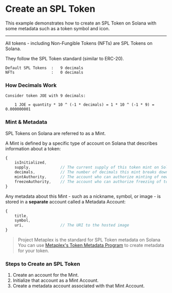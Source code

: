 # Create an SPL Token

This example demonstrates how to create an SPL Token on Solana with some metadata such as a token symbol and icon.

---

All tokens - including Non-Fungible Tokens (NFTs) are SPL Tokens on Solana.

They follow the SPL Token standard (similar to ERC-20).

```text
Default SPL Tokens  :   9 decimals
NFTs                :   0 decimals
```

### How Decimals Work

```text
Consider token JOE with 9 decimals:

    1 JOE = quantity * 10 ^ (-1 * decimals) = 1 * 10 ^ (-1 * 9) = 0.000000001
```

### Mint & Metadata

SPL Tokens on Solana are referred to as a Mint.

A Mint is defined by a specific type of account on Solana that describes information about a token:

```TypeScript
{
    isInitialized,
    supply,             // The current supply of this token mint on Solana
    decimals,           // The number of decimals this mint breaks down to
    mintAuthority,      // The account who can authorize minting of new tokens
    freezeAuthority,    // The account who can authorize freezing of tokens
}
```

Any metadata about this Mint - such as a nickname, symbol, or image - is stored in a **separate** account called a Metadata Account:

```TypeScript
{
    title,
    symbol,
    uri,                // The URI to the hosted image
}
```

> Project Metaplex is the standard for SPL Token metadata on Solana  
> You can use [Metaplex's Token Metadata Program](https://docs.metaplex.com/) to create metadata for your token.

### Steps to Create an SPL Token

1. Create an account for the Mint.
2. Initialize that account as a Mint Account.
3. Create a metadata account associated with that Mint Account.
